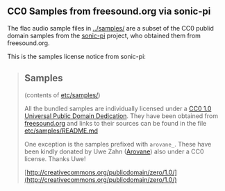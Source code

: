 ## CC0 Samples from freesound.org via sonic-pi

The flac audio sample files in [../samples/](../samples) are a subset
of the CC0 publid domain samples from the
[sonic-pi](https://github.com/sonic-pi-net/sonic-pi) project, who obtained
them from freesound.org.

This is the samples license notice from sonic-pi:

> ## Samples
>
> (contents of [etc/samples/](https://github.com/sonic-pi-net/sonic-pi/tree/stable/etc/samples))
>
> All the bundled samples are individually licensed under a
> [CC0 1.0 Universal Public Domain Dedication](http://creativecommons.org/publicdomain/zero/1.0/). They
> have been obtained from [freesound.org](http://freesound.org) and
> links to their sources can be found in the file
> [etc/samples/README.md](https://github.com/sonic-pi-net/sonic-pi/blob/main/etc/samples/README.md)
>
> One exception is the samples prefixed with `arovane_`. These have been kindly donated by Uwe Zahn
> ([Arovane](https://arovane.bandcamp.com)) also under a CC0 license. Thanks Uwe!
>
> [http://creativecommons.org/publicdomain/zero/1.0/](http://creativecommons.org/publicdomain/zero/1.0/)
